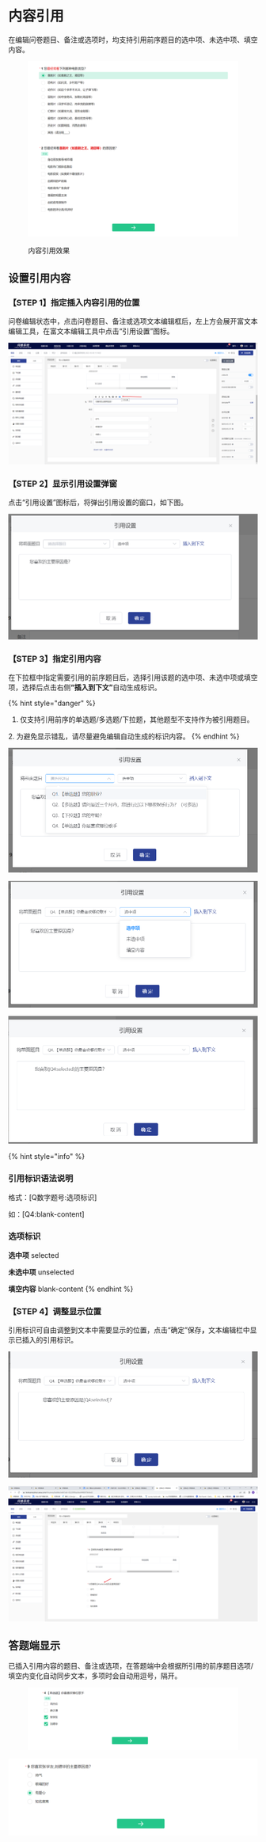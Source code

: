 # 内容引用

在编辑问卷题目、备注或选项时，均支持引用前序题目的选中项、未选中项、填空内容。

<figure><img src="../../.gitbook/assets/image (11) (1) (1) (1) (1) (1) (1).png" alt=""><figcaption><p>内容引用效果</p></figcaption></figure>

## 设置引用内容

### **【STEP 1】指定插入内容引用的位置**

问卷编辑状态中，点击问卷题目、备注或选项文本编辑框后，左上方会展开富文本编辑工具，在富文本编辑工具中点击“引用设置”图标。

![在富文本编辑工具中点击“引用设置”图标](../../.gitbook/assets/Snipaste_2023-10-08_11-14-24.png)



### **【STEP 2】显示引用设置弹窗**

点击“引用设置”图标后，将弹出引用设置的窗口，如下图。

![引用设置弹窗](../../.gitbook/assets/Snipaste_2023-10-08_11-15-03.png)



### **【STEP 3】**&#x6307;定引用内容

在下拉框中指定需要引用的前序题目后，选择引用该题的选中项、未选中项或填空项，选择后点击右&#x4FA7;**“插入到下文”**&#x81EA;动生成标识。

{% hint style="danger" %}
1. 仅支持引用前序的单选题/多选题/下拉题，其他题型不支持作为被引用题目。

&#x20;   2\. 为避免显示错乱，请尽量避免编辑自动生成的标识内容。
{% endhint %}

![指定引用题目](../../.gitbook/assets/Snipaste_2023-10-08_11-16-09.png)

![指定引用项](../../.gitbook/assets/Snipaste_2023-10-08_11-17-01.png)

![自动生成引用标识](../../.gitbook/assets/Snipaste_2023-10-08_11-17-35.png)

{% hint style="info" %}
### 引用标识语法说明

格式：\[Q数字题号:选项标识] &#x20;

如：\[Q4:blank-content]

### 选项标识

**选中项** selected

&#x20;**未选中项**   unselected

**填空内容**  blank-content
{% endhint %}



### **【STEP 4】**&#x8C03;整显示位置

引用标识可自由调整到文本中需要显示的位置，点击“确定”保&#x5B58;**，**&#x6587;本编辑栏中显示已插入的引用标识。

![调整显示位置](../../.gitbook/assets/Snipaste_2023-10-08_11-18-15.png)

![编辑状态下显示已插入的引用标识](../../.gitbook/assets/Snipaste_2023-10-08_11-18-51.png)



## 答题端显示

已插入引用内容的题目、备注或选项，在答题端中会根据所引用的前序题目选项/填空内变化自动同步文本，多项时会自动用逗号，隔开。

<figure><img src="../../.gitbook/assets/Snipaste_2023-10-08_11-21-49.png" alt=""><figcaption></figcaption></figure>

![答题端动态同步引用内容](../../.gitbook/assets/Snipaste_2023-10-08_11-20-58.png)





